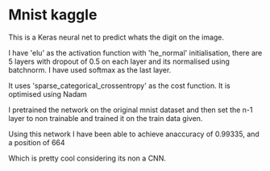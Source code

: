# Mnist kaggle

This is a Keras neural net to predict whats the digit on the image.

I have 'elu' as the activation function with 'he_normal' initialisation, there are 5 layers with dropout of 0.5 on each layer and its normalised using batchnorm.
I have used softmax as the last layer. 

It uses 'sparse_categorical_crossentropy' as the cost function.
It is optimised using Nadam

I pretrained the network on the original mnist dataset and then set the n-1 layer to non trainable and trained it on the train data given.

Using this network I have been able to achieve anaccuracy of 0.99335,
and a position of 664

Which is pretty cool considering its non a CNN.
